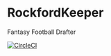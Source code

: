# RockfordKeeper
Fantasy Football Drafter

[![CircleCI](https://circleci.com/gh/Jeff-Cortese/RockfordKeeper/tree/master.svg?style=svg)](https://circleci.com/gh/Jeff-Cortese/RockfordKeeper/tree/master)
